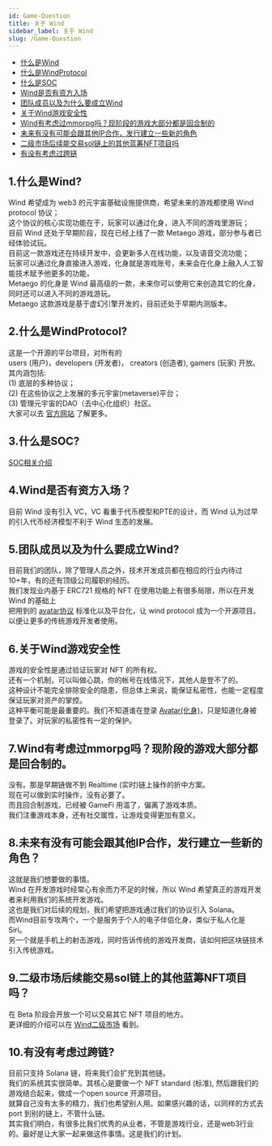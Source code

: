 ```yaml
---
id: Game-Question
title: 关于 Wind
sidebar_label: 关于 Wind
slug: /Game-Question
---
```

+ [什么是Wind](#1%E4%BB%80%E4%B9%88%E6%98%AFwind)
+ [什么是WindProtocol](#2%E4%BB%80%E4%B9%88%E6%98%AFwindprotocol)
+ [什么是SOC](#3%E4%BB%80%E4%B9%88%E6%98%AFsoc)
+ [Wind是否有资方入场](#4wind%E6%98%AF%E5%90%A6%E6%9C%89%E8%B5%84%E6%96%B9%E5%85%A5%E5%9C%BA)
+ [团队成员以及为什么要成立Wind](#5%E5%9B%A2%E9%98%9F%E6%88%90%E5%91%98%E4%BB%A5%E5%8F%8A%E4%B8%BA%E4%BB%80%E4%B9%88%E8%A6%81%E6%88%90%E7%AB%8Bwind)
+ [关于Wind游戏安全性](#6%E5%85%B3%E4%BA%8Ewind%E6%B8%B8%E6%88%8F%E5%AE%89%E5%85%A8%E6%80%A7)
+ [Wind有考虑过mmorpg吗？现阶段的游戏大部分都是回合制的](#7wind%E6%9C%89%E8%80%83%E8%99%91%E8%BF%87mmorpg%E5%90%97%E7%8E%B0%E9%98%B6%E6%AE%B5%E7%9A%84%E6%B8%B8%E6%88%8F%E5%A4%A7%E9%83%A8%E5%88%86%E9%83%BD%E6%98%AF%E5%9B%9E%E5%90%88%E5%88%B6%E7%9A%84)
+ [未来有没有可能会跟其他IP合作，发行建立一些新的角色](#8%E6%9C%AA%E6%9D%A5%E6%9C%89%E6%B2%A1%E6%9C%89%E5%8F%AF%E8%83%BD%E4%BC%9A%E8%B7%9F%E5%85%B6%E4%BB%96ip%E5%90%88%E4%BD%9C%E5%8F%91%E8%A1%8C%E5%BB%BA%E7%AB%8B%E4%B8%80%E4%BA%9B%E6%96%B0%E7%9A%84%E8%A7%92%E8%89%B2)
+ [二级市场后续能交易sol链上的其他蓝筹NFT项目吗](#9%E4%BA%8C%E7%BA%A7%E5%B8%82%E5%9C%BA%E5%90%8E%E7%BB%AD%E8%83%BD%E4%BA%A4%E6%98%93sol%E9%93%BE%E4%B8%8A%E7%9A%84%E5%85%B6%E4%BB%96%E8%93%9D%E7%AD%B9nft%E9%A1%B9%E7%9B%AE%E5%90%97)
+ [有没有考虑过跨链](#10%E6%9C%89%E6%B2%A1%E6%9C%89%E8%80%83%E8%99%91%E8%BF%87%E8%B7%A8%E9%93%BE)

## 1.什么是Wind?
Wind 希望成为 web3 的元宇宙基础设施提供商，希望未来的游戏都使用 Wind protocol 协议；<br />
这个协议的核心实现功能在于，玩家可以通过化身，进入不同的游戏里游玩；<br />
目前 Wind 还处于早期阶段，现在已经上线了一款 Metaego 游戏，部分参与者已经体验试玩。<br />
目前这一款游戏还在持续开发中，会更新多人在线功能，以及语音交流功能；<br />
玩家可以通过化身直接进入游戏，化身就是游戏账号，未来会在化身上融入人工智能技术赋予他更多的功能，<br />
Metaego 的化身是 Wind 最高级的一款，未来你可以使用它来创造其它的化身，同时还可以进入不同的游戏游玩。<br />
Metaego 这款游戏是基于虚幻引擎开发的，目前还处于早期内测版本。<br />

## 2.什么是WindProtocol?
这是一个开源的平台项目，对所有的 <br />
users (用户)，developers (开发者)， creators (创造者), gamers (玩家) 开放。<br />
其内涵包括:<br />
(1) 底层的多种协议；<br />
(2) 在这些协议之上发展的多元宇宙(metaverse)平台；<br />
(3) 管理元宇宙的DAO（去中心化组织）社区。<br />
大家可以去 [官方网站](https://www.windportocol.org) 了解更多。<br />

## 3.什么是SOC?
[SOC相关介绍](SOC)

## 4.Wind是否有资方入场？
目前 Wind 没有引入 VC，VC 看重于代币模型和PTE的设计，而 Wind 认为过早的引入代币经济模型不利于 Wind 生态的发展。<br />

## 5.团队成员以及为什么要成立Wind?
目前我们的团队，除了管理人员之外，技术开发成员都在相应的行业内待过10+年，有的还有顶级公司履职的经历。<br />
我们发现业内基于 ERC721 规格的 NFT 在使用功能上有很多局限，所以在开发 Wind 的基础上 <br />
把用到的 [avatar协议](Avatar-Protocol) 标准化以及平台化，让 wind protocol 成为一个开源项目。<br />
以便让更多的传统游戏开发者使用。<br />

## 6.关于Wind游戏安全性
游戏的安全性是通过验证玩家对 NFT 的所有权。<br />
还有一个机制，可以叫做心跳，你的帐号在线情况下，其他人是登不了的。<br />
这种设计不能完全排除安全的隐患，但总体上来说，能保证私密性，也能一定程度保证玩家对资产的掌控。<br />
这种平衡可能是最重要的。我们不知道谁在登录 [Avatar(化身)](Avatar)，只是知道化身被登录了。对玩家的私密性有一定的保护。<br />

## 7.Wind有考虑过mmorpg吗？现阶段的游戏大部分都是回合制的。
没有。那是早期链做不到 Realtime (实时)链上操作的折中方案。<br />
现在可以做到实时操作，没有必要了。<br />
而且回合制游戏，已经被 GameFi 用滥了，偏离了游戏本质。<br />
我们注重游戏本身，还有社交属性，让游戏变得更加有意义。<br />

## 8.未来有没有可能会跟其他IP合作，发行建立一些新的角色？
这就是我们想要做的事情。<br />
Wind 在开发游戏时经常心有余而力不足的时候，所以 Wind 希望真正的游戏开发者来利用我们的系统开发游戏。<br />
这也是我们对后续的规划，我们希望把游戏通过我们的协议引入 Solana。<br />
而Wind目前专攻两个，一个是服务于个人的电子伴侣化身，类似于私人化是 Siri。<br />
另一个就是手机上的射击游戏，同时告诉传统的游戏开发商，该如何把区块链技术引入传统游戏。<br />

## 9.二级市场后续能交易sol链上的其他蓝筹NFT项目吗？
在 Beta 阶段会开放一个可以交易其它 NFT 项目的地方。<br />
更详细的介绍可以在 [Wind二级市场](Wind-Marketplace) 看到。<br />

## 10.有没有考虑过跨链?
目前只支持 Solana 链，将来我们会扩充到其他链。<br />
我们的系统其实很简单。其核心是要做一个 NFT standard (标准), 然后跟我们的游戏结合起来，做成一个open source 开源项目。<br />
就算自己没有太多的精力，我们也希望别人用。如果感兴趣的话，以同样的方式去 port 到别的链上，不管什么链。<br />
其实我们明白，有很多比我们优秀的从业者，不管是游戏行业，还是web3行业的。最好是让大家一起来做这件事情。这是我们的计划。<br />


